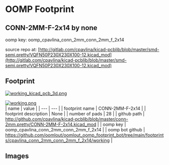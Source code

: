 # OOMP Footprint  
## CONN-2MM-F-2x14  by none  
  
oomp key: oomp_cpavlina_conn_2mm_conn_2mm_f_2x14  
  
source repo at: [http://gitlab.com/cpavlina/kicad-pcblib/blob/master/smd-semi.pretty/VQFN50P230X230X100-12.kicad_mod](http://gitlab.com/cpavlina/kicad-pcblib/blob/master/smd-semi.pretty/VQFN50P230X230X100-12.kicad_mod)  
## Footprint  
  
[![working_kicad_pcb_3d.png](working_kicad_pcb_3d_600.png)](working_kicad_pcb_3d.png)  
  
[![working.png](working_600.png)](working.png)  
| name | value | 
| --- | --- | 
| footprint name | CONN-2MM-F-2x14 | 
| footprint description | None | 
| number of pads | 28 | 
| github path | http://github.com/cpavlina/kicad-pcblib/blob/master/conn-2mm.pretty/CONN-2MM-F-2x14.kicad_mod | 
| oomp key | oomp_cpavlina_conn_2mm_conn_2mm_f_2x14 | 
| oomp bot github | https://github.com/oomlout/oomlout_oomp_footprint_bot/tree/main/footprints/cpavlina_conn_2mm_conn_2mm_f_2x14/working | 
## Images  

